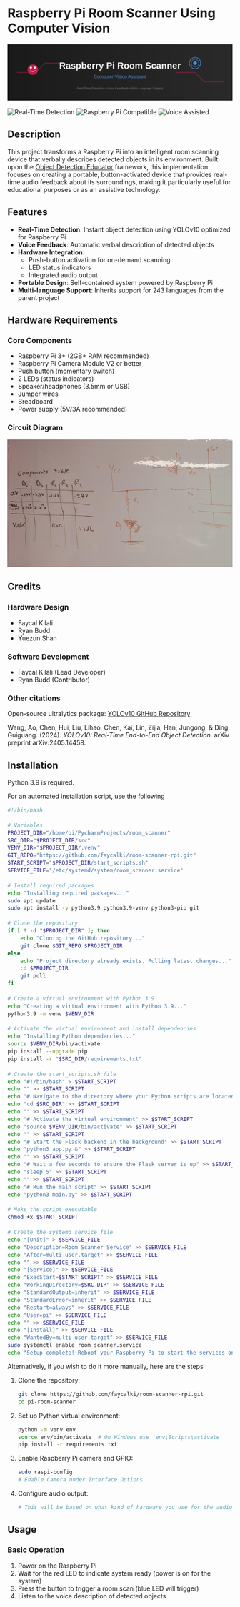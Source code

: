 # Raspberry Pi Room Scanner Using Computer Vision

![Project Banner](./assets/project-banner.svg)

![Real-Time Detection](https://img.shields.io/badge/Real%20Time-Detection-blue)
![Raspberry Pi Compatible](https://img.shields.io/badge/Raspberry%20Pi-Compatible-red)
![Voice Assisted](https://img.shields.io/badge/Voice-Assisted-green)

## Description

This project transforms a Raspberry Pi into an intelligent room scanning device that verbally describes detected objects in its environment. Built upon the [Object Detection Educator](https://github.com/faycalki/object-detection-educator) framework, this implementation focuses on creating a portable, button-activated device that provides real-time audio feedback about its surroundings, making it particularly useful for educational purposes or as an assistive technology.

## Features

- **Real-Time Detection**: Instant object detection using YOLOv10 optimized for Raspberry Pi
- **Voice Feedback**: Automatic verbal description of detected objects
- **Hardware Integration**: 
  - Push-button activation for on-demand scanning
  - LED status indicators
  - Integrated audio output
- **Portable Design**: Self-contained system powered by Raspberry Pi
- **Multi-language Support**: Inherits support for 243 languages from the parent project

## Hardware Requirements

### Core Components
- Raspberry Pi 3+ (2GB+ RAM recommended)
- Raspberry Pi Camera Module V2 or better
- Push button (momentary switch)
- 2 LEDs (status indicators)
- Speaker/headphones (3.5mm or USB)
- Jumper wires
- Breadboard
- Power supply (5V/3A recommended)

### Circuit Diagram

![Circuit Diagram](./assets/circuit_diagram_full.jpeg)


## Credits

### Hardware Design
- Faycal Kilali
- Ryan Budd
- Yuezun Shan

### Software Development
- Faycal Kilali (Lead Developer)
- Ryan Budd (Contributor)

### Other citations
Open-source ultralytics package: [YOLOv10 GitHub Repository](https://github.com/THU-MIG/yolov10)
 
Wang, Ao, Chen, Hui, Liu, Lihao, Chen, Kai, Lin, Zijia, Han, Jungong, & Ding, Guiguang. (2024). *YOLOv10: Real-Time End-to-End Object Detection*. arXiv preprint arXiv:2405.14458.

## Installation
Python 3.9 is required.

For an automated installation script, use the following

```bash
#!/bin/bash

# Variables
PROJECT_DIR="/home/pi/PycharmProjects/room_scanner"
SRC_DIR="$PROJECT_DIR/src"
VENV_DIR="$PROJECT_DIR/.venv"
GIT_REPO="https://github.com/faycalki/room-scanner-rpi.git"
START_SCRIPT="$PROJECT_DIR/start_scripts.sh"
SERVICE_FILE="/etc/systemd/system/room_scanner.service"

# Install required packages
echo "Installing required packages..."
sudo apt update
sudo apt install -y python3.9 python3.9-venv python3-pip git

# Clone the repository
if [ ! -d "$PROJECT_DIR" ]; then
    echo "Cloning the GitHub repository..."
    git clone $GIT_REPO $PROJECT_DIR
else
    echo "Project directory already exists. Pulling latest changes..."
    cd $PROJECT_DIR
    git pull
fi

# Create a virtual environment with Python 3.9
echo "Creating a virtual environment with Python 3.9..."
python3.9 -m venv $VENV_DIR

# Activate the virtual environment and install dependencies
echo "Installing Python dependencies..."
source $VENV_DIR/bin/activate
pip install --upgrade pip
pip install -r "$SRC_DIR/requirements.txt"

# Create the start_scripts.sh file
echo "#!/bin/bash" > $START_SCRIPT
echo "" >> $START_SCRIPT
echo "# Navigate to the directory where your Python scripts are located" >> $START_SCRIPT
echo "cd $SRC_DIR" >> $START_SCRIPT
echo "" >> $START_SCRIPT
echo "# Activate the virtual environment" >> $START_SCRIPT
echo "source $VENV_DIR/bin/activate" >> $START_SCRIPT
echo "" >> $START_SCRIPT
echo "# Start the Flask backend in the background" >> $START_SCRIPT
echo "python3 app.py &" >> $START_SCRIPT
echo "" >> $START_SCRIPT
echo "# Wait a few seconds to ensure the Flask server is up" >> $START_SCRIPT
echo "sleep 5" >> $START_SCRIPT
echo "" >> $START_SCRIPT
echo "# Run the main script" >> $START_SCRIPT
echo "python3 main.py" >> $START_SCRIPT

# Make the script executable
chmod +x $START_SCRIPT

# Create the systemd service file
echo "[Unit]" > $SERVICE_FILE
echo "Description=Room Scanner Service" >> $SERVICE_FILE
echo "After=multi-user.target" >> $SERVICE_FILE
echo "" >> $SERVICE_FILE
echo "[Service]" >> $SERVICE_FILE
echo "ExecStart=$START_SCRIPT" >> $SERVICE_FILE
echo "WorkingDirectory=$SRC_DIR" >> $SERVICE_FILE
echo "StandardOutput=inherit" >> $SERVICE_FILE
echo "StandardError=inherit" >> $SERVICE_FILE
echo "Restart=always" >> $SERVICE_FILE
echo "User=pi" >> $SERVICE_FILE
echo "" >> $SERVICE_FILE
echo "[Install]" >> $SERVICE_FILE
echo "WantedBy=multi-user.target" >> $SERVICE_FILE
sudo systemctl enable room_scanner.service
echo "Setup complete! Reboot your Raspberry Pi to start the services on boot."
```

Alternatively, if you wish to do it more manually, here are the steps

1. Clone the repository:
    ```bash
    git clone https://github.com/faycalki/room-scanner-rpi.git
    cd pi-room-scanner
    ```

2. Set up Python virtual environment:
    ```bash
    python -m venv env
    source env/bin/activate  # On Windows use `env\Scripts\activate`
    pip install -r requirements.txt
    ```

3. Enable Raspberry Pi camera and GPIO:
    ```bash
    sudo raspi-config
    # Enable Camera under Interface Options
    ```

4. Configure audio output:
    ```bash
    # This will be based on what kind of hardware you use for the audio. Refer to the documentation of your hardware.
    ```

## Usage

### Basic Operation

1. Power on the Raspberry Pi
2. Wait for the red LED to indicate system ready (power is on for the system)
3. Press the button to trigger a room scan (blue LED will trigger)
4. Listen to the voice description of detected objects


